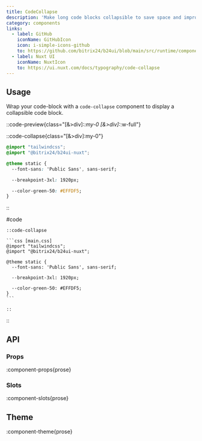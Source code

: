 ```yaml
---
title: CodeCollapse
description: 'Make long code blocks collapsible to save space and improve readability.'
category: components
links:
  - label: GitHub
    iconName: GitHubIcon
    icon: i-simple-icons-github
    to: https://github.com/bitrix24/b24ui/blob/main/src/runtime/components/prose/CodeCollapse.vue
  - label: Nuxt UI
    iconName: NuxtIcon
    to: https://ui.nuxt.com/docs/typography/code-collapse
---
```


## Usage

Wrap your code-block with a `code-collapse` component to display a collapsible code block.

::code-preview{class="[&>div]:*:my-0 [&>div]:*:w-full"}

::code-collapse{class="[&>div]:my-0"}

```css [main.css]
@import "tailwindcss";
@import "@bitrix24/b24ui-nuxt";

@theme static {
  --font-sans: 'Public Sans', sans-serif;

  --breakpoint-3xl: 1920px;

  --color-green-50: #EFFDF5;
}
```

::

#code

````mdc
::code-collapse

```css [main.css]
@import "tailwindcss";
@import "@bitrix24/b24ui-nuxt";

@theme static {
  --font-sans: 'Public Sans', sans-serif;

  --breakpoint-3xl: 1920px;

  --color-green-50: #EFFDF5;
}
```

::
````

::

## API

### Props

:component-props{prose}

### Slots

:component-slots{prose}

## Theme

:component-theme{prose}
